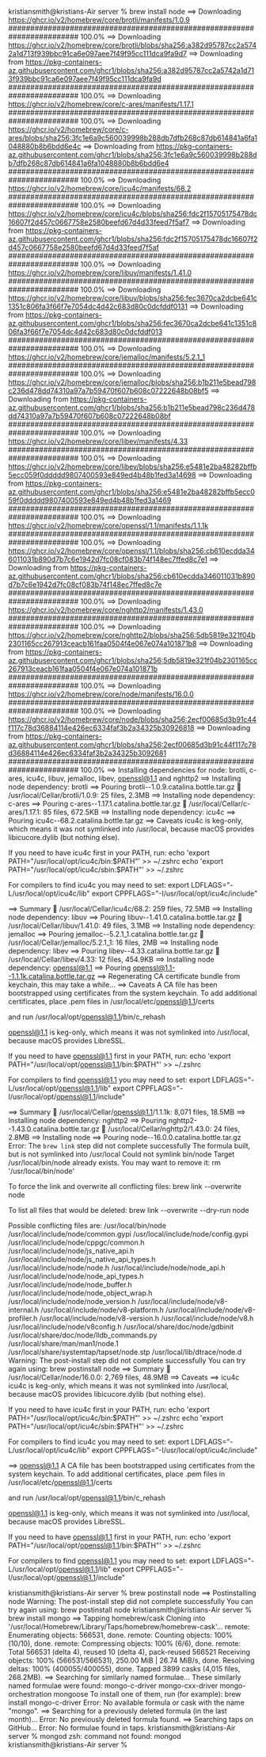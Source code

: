 kristiansmith@kristians-Air server % brew install node
==> Downloading https://ghcr.io/v2/homebrew/core/brotli/manifests/1.0.9
######################################################################## 100.0%
==> Downloading https://ghcr.io/v2/homebrew/core/brotli/blobs/sha256:a382d95787cc2a5742a1d713f939bbc91ca6e097aee7f49f95cc111dca9fa9d7
==> Downloading from https://pkg-containers-az.githubusercontent.com/ghcr1/blobs/sha256:a382d95787cc2a5742a1d713f939bbc91ca6e097aee7f49f95cc111dca9fa9d
######################################################################## 100.0%
==> Downloading https://ghcr.io/v2/homebrew/core/c-ares/manifests/1.17.1
######################################################################## 100.0%
==> Downloading https://ghcr.io/v2/homebrew/core/c-ares/blobs/sha256:3fc1e6a9c560039998b288db7dfb268c87db614841a6fa1048880b8b6bdd6e4c
==> Downloading from https://pkg-containers-az.githubusercontent.com/ghcr1/blobs/sha256:3fc1e6a9c560039998b288db7dfb268c87db614841a6fa1048880b8b6bdd6e4
######################################################################## 100.0%
==> Downloading https://ghcr.io/v2/homebrew/core/icu4c/manifests/68.2
######################################################################## 100.0%
==> Downloading https://ghcr.io/v2/homebrew/core/icu4c/blobs/sha256:fdc2f15705175478dc16607f2d457c0667758e2580beefd67d4d33feed7f5af7
==> Downloading from https://pkg-containers-az.githubusercontent.com/ghcr1/blobs/sha256:fdc2f15705175478dc16607f2d457c0667758e2580beefd67d4d33feed7f5af
######################################################################## 100.0%
==> Downloading https://ghcr.io/v2/homebrew/core/libuv/manifests/1.41.0
######################################################################## 100.0%
==> Downloading https://ghcr.io/v2/homebrew/core/libuv/blobs/sha256:fec3670ca2dcbe641c1351c806fa3f66f7e7054dc4d42c683d80c0dcfddf0131
==> Downloading from https://pkg-containers-az.githubusercontent.com/ghcr1/blobs/sha256:fec3670ca2dcbe641c1351c806fa3f66f7e7054dc4d42c683d80c0dcfddf013
######################################################################## 100.0%
==> Downloading https://ghcr.io/v2/homebrew/core/jemalloc/manifests/5.2.1_1
######################################################################## 100.0%
==> Downloading https://ghcr.io/v2/homebrew/core/jemalloc/blobs/sha256:b1b211e5bead798c236d478dd74310a97a7b59470f607b608c07222648b08bf5
==> Downloading from https://pkg-containers-az.githubusercontent.com/ghcr1/blobs/sha256:b1b211e5bead798c236d478dd74310a97a7b59470f607b608c07222648b08bf
######################################################################## 100.0%
==> Downloading https://ghcr.io/v2/homebrew/core/libev/manifests/4.33
######################################################################## 100.0%
==> Downloading https://ghcr.io/v2/homebrew/core/libev/blobs/sha256:e5481e2ba48282bffb5ecc059f0ddddd9807400593e849ed4b48b1fed3a14698
==> Downloading from https://pkg-containers-az.githubusercontent.com/ghcr1/blobs/sha256:e5481e2ba48282bffb5ecc059f0ddddd9807400593e849ed4b48b1fed3a1469
######################################################################## 100.0%
==> Downloading https://ghcr.io/v2/homebrew/core/openssl/1.1/manifests/1.1.1k
######################################################################## 100.0%
==> Downloading https://ghcr.io/v2/homebrew/core/openssl/1.1/blobs/sha256:cb610ecdda346011031b890d7b7c6e1942d7fc08cf083b74f148ec7ffed8c7e1
==> Downloading from https://pkg-containers-az.githubusercontent.com/ghcr1/blobs/sha256:cb610ecdda346011031b890d7b7c6e1942d7fc08cf083b74f148ec7ffed8c7e
######################################################################## 100.0%
==> Downloading https://ghcr.io/v2/homebrew/core/nghttp2/manifests/1.43.0
######################################################################## 100.0%
==> Downloading https://ghcr.io/v2/homebrew/core/nghttp2/blobs/sha256:5db5819e321f04b2301165cc267913ceacb161faa0504f4e067e074a101871b8
==> Downloading from https://pkg-containers-az.githubusercontent.com/ghcr1/blobs/sha256:5db5819e321f04b2301165cc267913ceacb161faa0504f4e067e074a101871b
######################################################################## 100.0%
==> Downloading https://ghcr.io/v2/homebrew/core/node/manifests/16.0.0
######################################################################## 100.0%
==> Downloading https://ghcr.io/v2/homebrew/core/node/blobs/sha256:2ecf00685d3b91c44f117c78d36884114e426ec6334faf3b2a34325b30926818
==> Downloading from https://pkg-containers-az.githubusercontent.com/ghcr1/blobs/sha256:2ecf00685d3b91c44f117c78d36884114e426ec6334faf3b2a34325b3092681
######################################################################## 100.0%
==> Installing dependencies for node: brotli, c-ares, icu4c, libuv, jemalloc, libev, openssl@1.1 and nghttp2
==> Installing node dependency: brotli
==> Pouring brotli--1.0.9.catalina.bottle.tar.gz
🍺  /usr/local/Cellar/brotli/1.0.9: 25 files, 2.3MB
==> Installing node dependency: c-ares
==> Pouring c-ares--1.17.1.catalina.bottle.tar.gz
🍺  /usr/local/Cellar/c-ares/1.17.1: 85 files, 672.5KB
==> Installing node dependency: icu4c
==> Pouring icu4c--68.2.catalina.bottle.tar.gz
==> Caveats
icu4c is keg-only, which means it was not symlinked into /usr/local,
because macOS provides libicucore.dylib (but nothing else).

If you need to have icu4c first in your PATH, run:
  echo 'export PATH="/usr/local/opt/icu4c/bin:$PATH"' >> ~/.zshrc
  echo 'export PATH="/usr/local/opt/icu4c/sbin:$PATH"' >> ~/.zshrc

For compilers to find icu4c you may need to set:
  export LDFLAGS="-L/usr/local/opt/icu4c/lib"
  export CPPFLAGS="-I/usr/local/opt/icu4c/include"

==> Summary
🍺  /usr/local/Cellar/icu4c/68.2: 259 files, 72.5MB
==> Installing node dependency: libuv
==> Pouring libuv--1.41.0.catalina.bottle.tar.gz
🍺  /usr/local/Cellar/libuv/1.41.0: 49 files, 3.1MB
==> Installing node dependency: jemalloc
==> Pouring jemalloc--5.2.1_1.catalina.bottle.tar.gz
🍺  /usr/local/Cellar/jemalloc/5.2.1_1: 16 files, 2MB
==> Installing node dependency: libev
==> Pouring libev--4.33.catalina.bottle.tar.gz
🍺  /usr/local/Cellar/libev/4.33: 12 files, 454.9KB
==> Installing node dependency: openssl@1.1
==> Pouring openssl@1.1--1.1.1k.catalina.bottle.tar.gz
==> Regenerating CA certificate bundle from keychain, this may take a while...
==> Caveats
A CA file has been bootstrapped using certificates from the system
keychain. To add additional certificates, place .pem files in
  /usr/local/etc/openssl@1.1/certs

and run
  /usr/local/opt/openssl@1.1/bin/c_rehash

openssl@1.1 is keg-only, which means it was not symlinked into /usr/local,
because macOS provides LibreSSL.

If you need to have openssl@1.1 first in your PATH, run:
  echo 'export PATH="/usr/local/opt/openssl@1.1/bin:$PATH"' >> ~/.zshrc

For compilers to find openssl@1.1 you may need to set:
  export LDFLAGS="-L/usr/local/opt/openssl@1.1/lib"
  export CPPFLAGS="-I/usr/local/opt/openssl@1.1/include"

==> Summary
🍺  /usr/local/Cellar/openssl@1.1/1.1.1k: 8,071 files, 18.5MB
==> Installing node dependency: nghttp2
==> Pouring nghttp2--1.43.0.catalina.bottle.tar.gz
🍺  /usr/local/Cellar/nghttp2/1.43.0: 24 files, 2.8MB
==> Installing node
==> Pouring node--16.0.0.catalina.bottle.tar.gz
Error: The `brew link` step did not complete successfully
The formula built, but is not symlinked into /usr/local
Could not symlink bin/node
Target /usr/local/bin/node
already exists. You may want to remove it:
  rm '/usr/local/bin/node'

To force the link and overwrite all conflicting files:
  brew link --overwrite node

To list all files that would be deleted:
  brew link --overwrite --dry-run node

Possible conflicting files are:
/usr/local/bin/node
/usr/local/include/node/common.gypi
/usr/local/include/node/config.gypi
/usr/local/include/node/cppgc/common.h
/usr/local/include/node/js_native_api.h
/usr/local/include/node/js_native_api_types.h
/usr/local/include/node/node.h
/usr/local/include/node/node_api.h
/usr/local/include/node/node_api_types.h
/usr/local/include/node/node_buffer.h
/usr/local/include/node/node_object_wrap.h
/usr/local/include/node/node_version.h
/usr/local/include/node/v8-internal.h
/usr/local/include/node/v8-platform.h
/usr/local/include/node/v8-profiler.h
/usr/local/include/node/v8-version.h
/usr/local/include/node/v8.h
/usr/local/include/node/v8config.h
/usr/local/share/doc/node/gdbinit
/usr/local/share/doc/node/lldb_commands.py
/usr/local/share/man/man1/node.1
/usr/local/share/systemtap/tapset/node.stp
/usr/local/lib/dtrace/node.d
Warning: The post-install step did not complete successfully
You can try again using:
  brew postinstall node
==> Summary
🍺  /usr/local/Cellar/node/16.0.0: 2,769 files, 48.9MB
==> Caveats
==> icu4c
icu4c is keg-only, which means it was not symlinked into /usr/local,
because macOS provides libicucore.dylib (but nothing else).

If you need to have icu4c first in your PATH, run:
  echo 'export PATH="/usr/local/opt/icu4c/bin:$PATH"' >> ~/.zshrc
  echo 'export PATH="/usr/local/opt/icu4c/sbin:$PATH"' >> ~/.zshrc

For compilers to find icu4c you may need to set:
  export LDFLAGS="-L/usr/local/opt/icu4c/lib"
  export CPPFLAGS="-I/usr/local/opt/icu4c/include"

==> openssl@1.1
A CA file has been bootstrapped using certificates from the system
keychain. To add additional certificates, place .pem files in
  /usr/local/etc/openssl@1.1/certs

and run
  /usr/local/opt/openssl@1.1/bin/c_rehash

openssl@1.1 is keg-only, which means it was not symlinked into /usr/local,
because macOS provides LibreSSL.

If you need to have openssl@1.1 first in your PATH, run:
  echo 'export PATH="/usr/local/opt/openssl@1.1/bin:$PATH"' >> ~/.zshrc

For compilers to find openssl@1.1 you may need to set:
  export LDFLAGS="-L/usr/local/opt/openssl@1.1/lib"
  export CPPFLAGS="-I/usr/local/opt/openssl@1.1/include"

kristiansmith@kristians-Air server % brew postinstall node
==> Postinstalling node
Warning: The post-install step did not complete successfully
You can try again using:
  brew postinstall node
kristiansmith@kristians-Air server % brew install mongo
==> Tapping homebrew/cask
Cloning into '/usr/local/Homebrew/Library/Taps/homebrew/homebrew-cask'...
remote: Enumerating objects: 566531, done.
remote: Counting objects: 100% (10/10), done.
remote: Compressing objects: 100% (6/6), done.
remote: Total 566531 (delta 4), reused 10 (delta 4), pack-reused 566521
Receiving objects: 100% (566531/566531), 250.00 MiB | 26.74 MiB/s, done.
Resolving deltas: 100% (400055/400055), done.
Tapped 3899 casks (4,015 files, 268.2MB).
==> Searching for similarly named formulae...
These similarly named formulae were found:
mongo-c-driver                        mongo-cxx-driver                      mongo-orchestration                   mongoose
To install one of them, run (for example):
  brew install mongo-c-driver
Error: No available formula or cask with the name "mongo".
==> Searching for a previously deleted formula (in the last month)...
Error: No previously deleted formula found.
==> Searching taps on GitHub...
Error: No formulae found in taps.
kristiansmith@kristians-Air server % mongod
zsh: command not found: mongod
kristiansmith@kristians-Air server % 